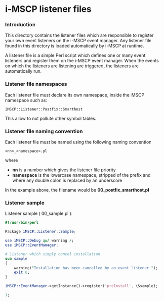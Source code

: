 i-MSCP listener files
=====================

### Introduction

This directory contains the listener files which are responsible to register your own event listeners on the i-MSCP event
manager. Any listener file found in this directory is loaded automatically by i-MSCP at runtime.

A listener file is a simple Perl script which defines one or many event listeners and register them on the i-MSCP event
manager. When the events on which the listeners are listening are triggered, the listeners are automatically run.

### Listener file namespaces

Each listener file must declare its own namespace, inside the iMSCP namespace such as:

```
iMSCP::Listener::Postfix::Smarthost
```

This allow to not pollute other symbol tables.

### Listener file naming convention

Each listener file must be named using the following naming convention

```
<nn>_<namespace>.pl
```

where

* **nn** is a number which gives the listener file priority
* **namespace** is the lowercase namespace, stripped of the prefix and where any double colon is replaced by an underscore

In the example above, the filename would be **00_postfix_smarthost.pl**

### Listener sample

Listener sample ( 00_sample.pl ):

```perl
#!/usr/bin/perl

Package iMSCP::Listener::Sample;

use iMSCP::Debug qw/ warning /;
use iMSCP::EventManager;

# Listener which simply cancel installation
sub sample
{
    warning("Installation has been cancelled by an event listener.");
    exit 0;
}

iMSCP::EventManager->getInstance()->register('preInstall', \&sample);

1;
```
